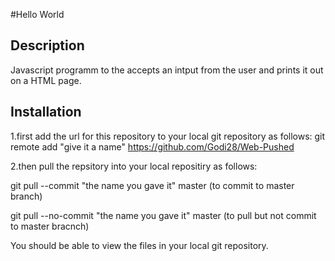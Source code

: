 #Hello World 

## Description
Javascript programm to the accepts an intput from the user and prints it out on a HTML page.

## Installation 
1.first add the url for this repository to your local git repository as follows:
git remote add "give it a name" https://github.com/Godi28/Web-Pushed

2.then pull the repsitory into your local repositiry as follows:

git pull --commit "the name you gave it" master (to commit to master branch)

git pull --no-commit "the name you gave it" master (to pull but not commit to master bracnch)

You should be able to view the files in your local git repository.
